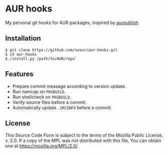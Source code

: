 # AUR hooks

My personal git hooks for AUR packages, inspired by [aurpublish].

[aurpublish]: https://github.com/eli-schwartz/aurpublish

## Installation

```console
$ git clone https://github.com/swsnr/aur-hooks.git
$ cd aur-hooks
$./install.py /path/to/AUR/repo`
```

## Features

- Prepare commit message according to version update.
- Run namcap on `PKGBUILD`.
- Run shellcheck on `PKGBUILD`.
- Verify source files before a commit.
- Automatically update `.SRCINFO` before a commit.

## License

This Source Code Form is subject to the terms of the Mozilla Public License, v.
2.0. If a copy of the MPL was not distributed with this file, You can obtain one
at <https://mozilla.org/MPL/2.0/>.
